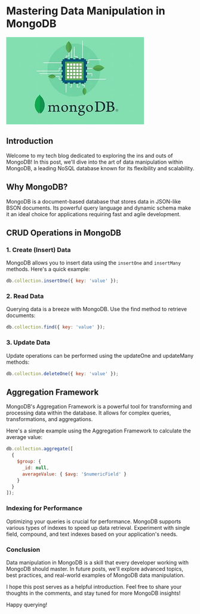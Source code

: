 # Mastering Data Manipulation in MongoDB

![MongoDB Logo](./images/mongodb-image.jpg)

## Introduction

Welcome to my tech blog dedicated to exploring the ins and outs of MongoDB! In this post, we'll dive into the art of data manipulation within MongoDB, a leading NoSQL database known for its flexibility and scalability.

## Why MongoDB?

MongoDB is a document-based database that stores data in JSON-like BSON documents. Its powerful query language and dynamic schema make it an ideal choice for applications requiring fast and agile development.

## CRUD Operations in MongoDB

### 1. **Create (Insert) Data**

MongoDB allows you to insert data using the `insertOne` and `insertMany` methods. Here's a quick example:

```javascript
db.collection.insertOne({ key: 'value' });
```

### 2. Read Data

Querying data is a breeze with MongoDB. Use the find method to retrieve documents:

```javascript
db.collection.find({ key: 'value' });
```

### 3. Update Data

Update operations can be performed using the updateOne and updateMany methods:

```javascript
db.collection.deleteOne({ key: 'value' });
```

## Aggregation Framework
MongoDB's Aggregation Framework is a powerful tool for transforming and processing data within the database. It allows for complex queries, transformations, and aggregations.

Here's a simple example using the Aggregation Framework to calculate the average value:

```javascript
db.collection.aggregate([
  {
    $group: {
      _id: null,
      averageValue: { $avg: '$numericField' }
    }
  }
]);
```

### Indexing for Performance

Optimizing your queries is crucial for performance. MongoDB supports various types of indexes to speed up data retrieval. Experiment with single field, compound, and text indexes based on your application's needs.

### Conclusion

Data manipulation in MongoDB is a skill that every developer working with MongoDB should master. In future posts, we'll explore advanced topics, best practices, and real-world examples of MongoDB data manipulation.

I hope this post serves as a helpful introduction. Feel free to share your thoughts in the comments, and stay tuned for more MongoDB insights!

Happy querying!